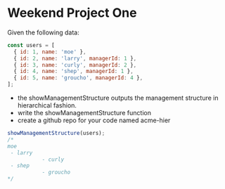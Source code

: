 # Weekend Project One

Given the following data:

```javascript
const users = [
  { id: 1, name: 'moe' },
  { id: 2, name: 'larry', managerId: 1 },
  { id: 3, name: 'curly', managerId: 2 },
  { id: 4, name: 'shep', managerId: 1 },
  { id: 5, name: 'groucho', managerId: 4 },
];
```

- the showManagementStructure outputs the management structure in hierarchical fashion.
- write the showManagementStructure function
- create a github repo for your code named acme-hier

```javascript
showManagementStructure(users);
/*
moe
 - larry
	       - curly
 - shep
	       - groucho
*/
```
